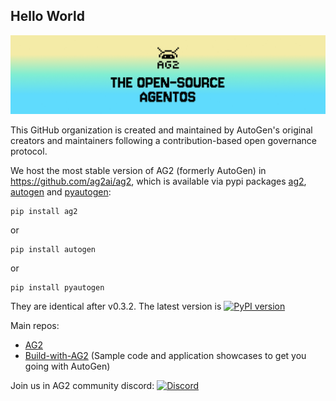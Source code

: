 
## Hello World 

![AG2 Banner](../assets/ag2_banner.png)

This GitHub organization is created and maintained by  AutoGen's original creators and maintainers following a contribution-based open governance protocol.

We host the most stable version of AG2 (formerly AutoGen) in https://github.com/ag2ai/ag2, which is available via pypi packages [ag2](https://pypi.org/project/ag2/), [autogen](https://pypi.org/project/autogen/) 
and [pyautogen](https://pypi.org/project/pyautogen/): 
```
pip install ag2
```
or
```
pip install autogen
```
or 

```
pip install pyautogen
```
They are identical after v0.3.2. The latest version is [![PyPI version](https://badge.fury.io/py/autogen.svg)](https://badge.fury.io/py/autogen)


Main repos:
- [AG2](https://github.com/ag2ai/ag2)
- [Build-with-AG2](https://github.com/ag2ai/build-with-ag2) (Sample code and application showcases to get you going with AutoGen)

Join us in AG2 community discord: [![Discord](https://img.shields.io/discord/1153072414184452236?logo=discord&style=flat)](https://discord.gg/pAbnFJrkgZ)
